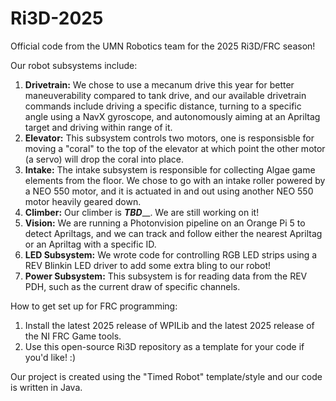 # Ri3D-2025
Official code from the UMN Robotics team for the 2025 Ri3D/FRC season!
 
Our robot subsystems include:
1) **Drivetrain:** We chose to use a mecanum drive this year for better maneuverability compared to tank drive, and our available drivetrain commands include driving a specific distance, turning to a specific angle using a NavX gyroscope, and autonomously aiming at an Apriltag target and driving within range of it.
2) **Elevator:** This subsystem controls two motors, one is responsisble for moving a "coral" to the top of the elevator at which point the other motor (a servo) will drop the coral into place.
3) **Intake:** The intake subsystem is responsible for collecting Algae game elements from the floor. We chose to go with an intake roller powered by a NEO 550 motor, and it is actuated in and out using another NEO 550 motor heavily geared down.
4) **Climber:** Our climber is _____TBD_______. We are still working on it!
5) **Vision:** We are running a Photonvision pipeline on an Orange Pi 5 to detect Apriltags, and we can track and follow either the nearest Apriltag or an Apriltag with a specific ID.
6) **LED Subsystem:** We wrote code for controlling RGB LED strips using a REV Blinkin LED driver to add some extra bling to our robot!
7) **Power Subsystem:** This subsystem is for reading data from the REV PDH, such as the current draw of specific channels.

How to get set up for FRC programming:
1) Install the latest 2025 release of WPILib and the latest 2025 release of the NI FRC Game tools.
2) Use this open-source Ri3D repository as a template for your code if you'd like! :)

Our project is created using the "Timed Robot" template/style and our code is written in Java.
